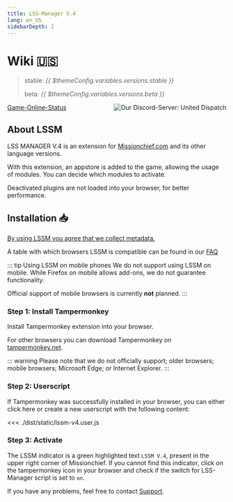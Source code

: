 ```yaml
---
title: LSS-Manager V.4
lang: en_US
sidebarDepth: 2
---
```


# Wiki 🇺🇸 <Badge :text="'v' + $themeConfig.variables.versions.short"/>

> stable: <i>{{ $themeConfig.variables.versions.stable }}</i>
> 
> beta: <i>{{ $themeConfig.variables.versions.beta }}</i>

<discord style="float: right;"><img src="https://discord.com/api/guilds/254167535446917120/embed.png?style=banner1" alt="Our Discord-Server: United Dispatch" data-prevent-zooming></discord>



[Game-Online-Status](https://stats.uptimerobot.com/OEKDJSpmvK)

## About LSSM

LSS MANAGER V.4 is an extension for [Missionchief.com](https://www.missionchief.com) and its other language versions.

With this extension, an appstore is added to the game, allowing the usage of modules. You can decide which modules to activate.

Deactivated plugins are not loaded into your browser, for better performance.


## Installation 📥
[By using LSSM you agree that we collect metadata.](metadata.md)

A table with which browsers LSSM is compatible can be found in our [FAQ](faq.md)

::: tip Using LSSM on mobile phones
We do not support using LSSM on mobile. While Firefox on mobile allows add-ons, we do not guarantee functionality.

Official support of mobile browsers is currently **not** planned.
:::

### Step 1: Install Tampermonkey
Install Tampermonkey extension into your browser.

<tampermonkey-download-table/>

For other browsers you can download Tampermonkey on [tampermonkey.net](https://www.tampermonkey.net/).

::: warning
Please note that we do not officially support; older browsers; mobile browsers; Microsoft Edge; or Internet Explorer.
:::

### Step 2: Userscript
If Tampermonkey was successfully installed in your browser, you can either click <a :href="$themeConfig.variables.server + 'lssm-v4.user.js'" target="_blank">here</a> or create a new userscript with the following content:

<<< ./dist/static/lssm-v4.user.js

### Step 3: Activate
The LSSM indicator is a green highlighted text `LSSM V.4`, present in the upper right corner of Missionchief.
If you cannot find this indicator, click on the tampermonkey icon in your browser and check if the switch for LSS-Manager script is set to `on`.

If you have any problems, feel free to contact [Support](support.md).
